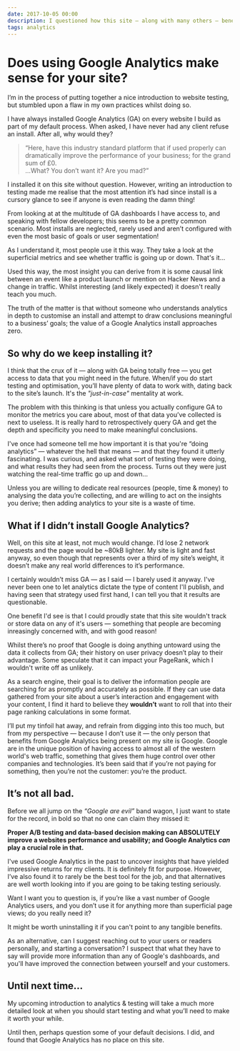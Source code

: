 ```yaml
---
date: 2017-10-05 00:00
description: I questioned how this site — along with many others — benefits from having Google Analytics installed to track user behaviour.
tags: analytics
---
```


# Does using Google Analytics make sense for your site?

I’m in the process of putting together a nice introduction to website testing, but stumbled upon a flaw in my own practices whilst doing so.

I have always installed Google Analytics (GA) on every website I build as part of my default process. When asked, I have never had any client refuse an install. After all, why would they?

> “Here, have this industry standard platform that if used properly can dramatically improve the performance of your business; for the grand sum of £0.  
> …What? You don’t want it? Are you mad?”  

I installed it on this site without question. However, writing an introduction to testing made me realise that the most attention it’s had since install is a cursory glance to see if anyone is even reading the damn thing!

From looking at at the multitude of GA dashboards I have access to, and speaking with fellow developers; this seems to be a pretty common scenario. Most installs are neglected, rarely used and aren’t configured with even the most basic of goals or user segmentation!

As I understand it, most people use it this way. They take a look at the superficial metrics and see whether traffic is going up or down. That's it...

Used this way, the most insight you can derive from it is some causal link between an event like a product launch or mention on Hacker News and a change in traffic. Whilst interesting (and likely expected) it doesn't really teach you much.

The truth of the matter is that without someone who understands analytics in depth to customise an install and attempt to draw conclusions meaningful to a business’ goals; the value of a Google Analytics install approaches zero.

## So why do we keep installing it?
I think that the crux of it — along with GA being totally free — you get access to data that you might need in the future. When/if you do start testing and optimisation, you’ll have plenty of data to work with, dating back to the site’s launch. It's the *"just-in-case"* mentality at work.

The problem with this thinking is that unless you actually configure GA to monitor the metrics you care about, most of that data you’ve collected is next to useless. It is really hard to retrospectively query GA and get the depth and specificity you need to make meaningful conclusions.

I've once had someone tell me how important it is that you're “doing analytics” — whatever the hell that means — and that they found it utterly fascinating. I was curious, and asked what sort of testing they were doing, and what results they had seen from the process. Turns out they were just watching the real-time traffic go up and down…

Unless you are willing to dedicate real resources (people, time & money) to analysing the data you’re collecting, and are willing to act on the insights you derive; then adding analytics to your site is a waste of time.

## What if I didn’t install Google Analytics?
Well, on this site at least, not much would change. I’d lose 2 network requests and the page would be ~80kB lighter. My site is light and fast anyway, so even though that represents over a third of my site’s weight, it doesn’t make any real world differences to it’s performance.

I certainly wouldn’t miss GA — as I said — I barely used it anyway. I've never been one to let analytics dictate the type of content I'll publish, and having seen that strategy used first hand, I can tell you that it results are questionable.

One benefit I'd see is that I could proudly state that this site wouldn't track or store data on any of it's users — something that people are becoming inreasingly concerned with, and with good reason!

Whilst there’s no proof that Google is doing anything untoward using the data it collects from GA; their history on user privacy doesn’t play to their advantage. Some speculate that it can impact your PageRank, which I wouldn't write off as unlikely.

As a search engine, their goal is to deliver the information people are searching for as promptly and accurately as possible. If they can use data gathered from your site about a user’s interaction and engagement with your content, I find it hard to believe they **wouldn’t** want to roll that into their page ranking calculations in some format.

I’ll put my tinfoil hat away, and refrain from digging into this too much, but from my perspective — because I don’t use it — the only person that benefits from Google Analytics being present on my site is Google. Google are in the unique position of having access to almost all of the western world's web traffic, something that gives them huge control over other companies and technologies. It’s been said that if you’re not paying for something, then you’re not the customer: you’re the product.

## It’s not all bad.
Before we all jump on the _“Google are evil”_ band wagon, I just want to state for the record, in bold so that no one can claim they missed it:

**Proper A/B testing and data-based decision making can ABSOLUTELY improve a websites performance and usability; and Google Analytics _can_ play a crucial role in that.**

I've used Google Analytics in the past to uncover insights that have yielded impressive returns for my clients. It is definitely fit for purpose. However, I’ve also found it to rarely be the best tool for the job, and that alternatives are well worth looking into if you are going to be taking testing seriously.

Want I want you to question is, if you’re like a vast number of Google Analytics users, and you don’t use it for anything more than superficial page views; do you really need it?

It might be worth uninstalling it if you can't point to any tangible benefits.

As an alternative, can I suggest reaching out to your users or readers personally, and starting a conversation? I suspect that what they have to say will provide more information than any of Google's dashboards, and you'll have improved the connection between yourself and your customers.

## Until next time…
My upcoming introduction to analytics & testing will take a much more detailed look at when you should start testing and what you’ll need to make it worth your while.

Until then, perhaps question some of your default decisions. I did, and found that Google Analytics has no place on this site.

